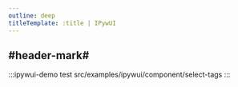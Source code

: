 ```yaml
---
outline: deep
titleTemplate: :title | IPywUI
---
```


## #header-mark#
:::ipywui-demo test
src/examples/ipywui/component/select-tags
:::
